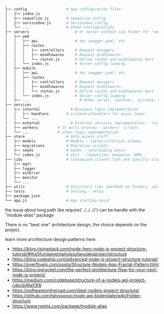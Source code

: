 ```bash
.
├── config                  # App configuration files
│   ├── index.js
│   ├── sequelize.js        # Sequelize config
│   ├── serviceOne.js       # ServiceOne config
│   └── ...                 # Other configurations
├── servers					    # Or server without sub folder for "serverType" if only one server
│   ├── web
│   │   ├── api					# doc swagger.yaml, etc
│   │   ├── routes
│   │   │   ├── controllers     # Request managers
│   │   │   ├── middlewares     # Request middlewares
│   │   │   └── routes.js       # Define routes and middlewares here
│   │   └── index.js            # Server config loading
│   ├── mobile
│   │   ├── api					# doc swagger.yaml, etc
│   │   ├── routes
│   │   │   ├── controllers     # Request managers
│   │   │   ├── middlewares     # Request middlewares
│   │   │   └── routes.js       # Define routes and middlewares here
│   │   └── index.js            # Server config loading
│   ├── ...						  # Other server, (partner,  private, etc)
├── services
│   ├── internal			  # Business logic implementation
│   │   ├── handlers		# Listeners/handlers for async tasks
│   │   └── ...
│   ├── external			  # External services implementation - (related with API, controllers)
|   ├── workers         # If multi procces - workers' scripts
│   └── ...             # other logic implementation
├── store                   # Data access stuff
│   ├── models              # Models - table/collection schema
│   ├── migrations          # Migration scripts
│   ├── seeds               # Seeds	- (preloading data)
│   └── index.js           	# Init - (Sequelize, mongoose, ORM)
├── libs                    # Customized clients libs and specific class object implementation
│   ├── mqtt
│   ├── logger
│   ├── extError
│   ├── monitor
│   └── ...
├── utils                   # Util/tools libs (methods as formats, validation, helpers, etc)
├── tests                   # Testing - setup
├── package.json
└── app.js                  # App starting point

```

the issue about long path like require('../../../<folder>/<service>') can be handle with the "module-alias" package

There is no "best one" architecture design, the choice depends on the project.

learn more architecture design patterns here:
- https://blog.risingstack.com/node-hero-node-js-project-structure-tutorial/#the5fundamentalrulesofanodejsprojectstructure
- https://blog.codeship.com/advanced-node-js-project-structure-tutorial/
- https://overflowjs.com/posts/Structure-Nodejs-App-Fractal-Pattern.html
- https://blog.logrocket.com/the-perfect-architecture-flow-for-your-next-node-js-project/
- https://medium.com/codebase/structure-of-a-nodejs-api-project-cdecb46ef3f8
- https://softwareontheroad.com/ideal-nodejs-project-structure/
- https://github.com/talyssonoc/node-api-boilerplate/wiki/Folder-structure
- https://www.npmjs.com/package/module-alias
